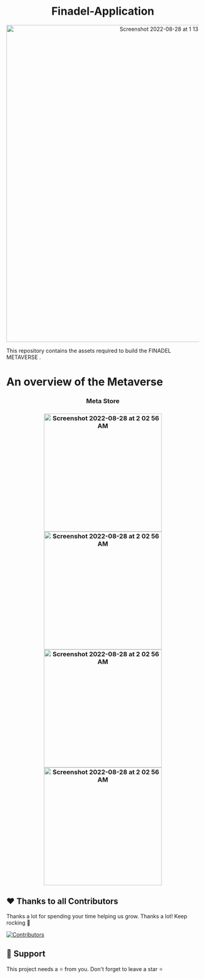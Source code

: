<h1 align="center">Finadel-Application</h1>


<p align="center">
<img width="828" alt="Screenshot 2022-08-28 at 1 13 57 AM" src="https://user-images.githubusercontent.com/86067292/187045726-b8ab7f66-5e0f-4186-bd15-4175b850b567.png">
</p>





This repository contains the assets required to build the FINADEL METAVERSE  . 


# An overview of the Metaverse

<h3 align="center">  Meta Store </h3>

<h3 align="center"> 

<img width="308" alt="Screenshot 2022-08-28 at 2 02 56 AM" src="https://user-images.githubusercontent.com/86067292/187070635-51fbefa6-4d56-4119-a111-559f12d82510.jpeg">


<img width="308" alt="Screenshot 2022-08-28 at 2 02 56 AM" src="https://user-images.githubusercontent.com/86067292/187070644-b4197e34-0a8b-4d8d-97b2-93a9f47f24b5.jpeg">


<img width="308" alt="Screenshot 2022-08-28 at 2 02 56 AM" src="https://user-images.githubusercontent.com/86067292/187070650-de009962-7316-41c9-b506-38f2f389a742.jpeg">


<img width="308" alt="Screenshot 2022-08-28 at 2 02 56 AM" src="https://user-images.githubusercontent.com/86067292/187070841-cc602d1d-4b32-4565-a9a4-70f6dabaf052.jpeg">






 </h3>




##  ❤️ Thanks to all Contributors

Thanks a lot for spending your time helping us grow. Thanks a lot! Keep rocking 🍻
<p> 
 
[![Contributors](https://contrib.rocks/image?repo=Finadel1/Finadel-Metaverse)](https://github.com/Finadel1/Finadel-Metaverse)
 
</p>


## 🙏 Support

This project needs a ⭐️ from you. Don't forget to leave a star ⭐️
